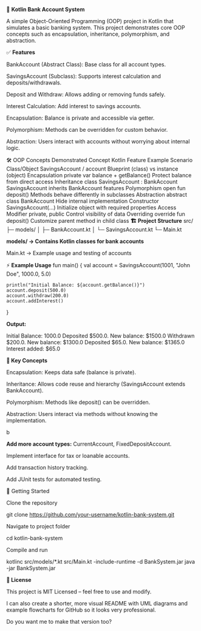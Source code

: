 🏦 **Kotlin Bank Account System**

A simple Object-Oriented Programming (OOP) project in Kotlin that simulates a basic banking system. This project demonstrates core OOP concepts such as encapsulation, inheritance, polymorphism, and abstraction.

✅ **Features**

BankAccount (Abstract Class): Base class for all account types.

SavingsAccount (Subclass): Supports interest calculation and deposits/withdrawals.

Deposit and Withdraw: Allows adding or removing funds safely.

Interest Calculation: Add interest to savings accounts.

Encapsulation: Balance is private and accessible via getter.

Polymorphism: Methods can be overridden for custom behavior.

Abstraction: Users interact with accounts without worrying about internal logic.

🛠️ OOP Concepts Demonstrated
Concept	Kotlin Feature Example	Scenario
Class/Object	SavingsAccount / account	Blueprint (class) vs instance (object)
Encapsulation	private var balance + getBalance()	Protect balance from direct access
Inheritance	class SavingsAccount : BankAccount	SavingsAccount inherits BankAccount features
Polymorphism	open fun deposit()	Methods behave differently in subclasses
Abstraction	abstract class BankAccount	Hide internal implementation
Constructor	SavingsAccount(...)	Initialize object with required properties
Access Modifier	private, public	Control visibility of data
Overriding	override fun deposit()	Customize parent method in child class
**🏗️ Project Structure**
src/
 ├─ models/
 │   ├─ BankAccount.kt
 │   └─ SavingsAccount.kt
 └─ Main.kt


**models/ → Contains Kotlin classes for bank accounts**

Main.kt → Example usage and testing of accounts

⚡ **Example Usage**
fun main() {
    val account = SavingsAccount(1001, "John Doe", 1000.0, 5.0)

    println("Initial Balance: ${account.getBalance()}")
    account.deposit(500.0)
    account.withdraw(200.0)
    account.addInterest()
}


**Output:**

Initial Balance: 1000.0
Deposited $500.0. New balance: $1500.0
Withdrawn $200.0. New balance: $1300.0
Deposited $65.0. New balance: $1365.0
Interest added: $65.0

**📌 Key Concepts**

Encapsulation: Keeps data safe (balance is private).

Inheritance: Allows code reuse and hierarchy (SavingsAccount extends BankAccount).

Polymorphism: Methods like deposit() can be overridden.

Abstraction: Users interact via methods without knowing the implementation.

b

**Add more account types:** CurrentAccount, FixedDepositAccount.

Implement interface for tax or loanable accounts.

Add transaction history tracking.

Add JUnit tests for automated testing.

📂 Getting Started

Clone the repository

git clone https://github.com/your-username/kotlin-bank-system.git


Navigate to project folder

cd kotlin-bank-system


Compile and run

kotlinc src/models/*.kt src/Main.kt -include-runtime -d BankSystem.jar
java -jar BankSystem.jar

**📄 License**

This project is MIT Licensed – feel free to use and modify.

I can also create a shorter, more visual README with UML diagrams and example flowcharts for GitHub so it looks very professional.

Do you want me to make that version too?
